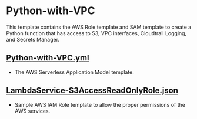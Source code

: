 # Python-with-VPC

This template contains the AWS Role template and SAM template to create a Python function that has access to S3, VPC interfaces, Cloudtrail Logging, and Secrets Manager.

## [Python-with-VPC.yml](./Python-with-VPC.yml)

- The AWS Serverless Application Model template.

## [LambdaService-S3AccessReadOnlyRole.json](./LambdaService-S3AccessReadOnlyRole.json)

- Sample AWS IAM Role template to allow the proper permissions of the AWS services.
